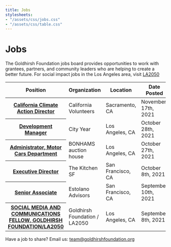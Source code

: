 ```yaml
---
title: Jobs
stylesheets:
- "/assets/css/jobs.css"
- "/assets/css/table.css"
---
```


Jobs
===========

The Goldhirsh Foundation jobs board provides opportunities to work with grantees, partners, and community leaders who are helping to create a better future.
For social impact jobs in the Los Angeles area, visit [LA2050](www.la2050.com/Jobs)

<table>
<thead>
<tr>
  <th scope="col">Position</th>
  <th scope="col">Organization</th>
  <th scope="col">Location</th>
  <th scope="col">Date Posted</th>
<tr>
<thead>
<tbody>
 
  
<tr>
  <th scope="row"><a href="https://www.idealist.org/en/government-job/1ea63567afeb4e269764f156ec46457d-california-climate-action-director-californiavolunteers-sacramento">California Climate Action Director</a></th>
  <td>California Volunteers</td>
  <td>Sacramento, CA</td>
  <td>November 17th, 2021</td>
</tr>   
  
<tr>
  <th scope="row"><a href="https://cityyear.wd5.myworkdayjobs.com/en-US/CityYear/job/Individual-Giving-Manager_R4824-2">Development Manager</a></th>
  <td>City Year</td>
  <td>Los Angeles, CA</td>
  <td>October 28th, 2021</td>
</tr> 
  
<tr>
  <th scope="row"><a href="https://www.bonhams.com/employment/33114/">Administrator, Motor Cars Department</a></th>
  <td>BONHAMS auction house</td>
  <td>Los Angeles, CA</td>
  <td>October 27th, 2021</td>
</tr>   
  
<tr>
  <th scope="row"><a href="https://www.thekitchensf.org/jobs">Executive Director</a></th>
  <td>The Kitchen SF</td>
  <td>San Francisco, CA</td>
  <td>October 8th, 2021</td>
</tr>     
  
<tr>
  <th scope="row"><a href="https://estolanoadvisors.com/news/2021/8/25/were-hiring-senior-associate-bay-area-and-associate-southern-california">Senior Associate</a></th>
  <td>Estolano Advisors</td>
  <td>San Francisco, CA</td>
  <td>September 10th, 2021</td>
</tr>   
  
<tr>
  <th scope="row"><a href="https://la2050.org/jobs/3487">SOCIAL MEDIA AND COMMUNICATIONS FELLOW, GOLDHIRSH FOUNDATION/LA2050</a></th>
  <td>Goldhirsh Foundation / LA2050</td>
  <td>Los Angeles, CA</td>
  <td>September 8th, 2021</td>
</tr>     


</tbody>
<table>

 
  

 





Have a job to share? Email us: <a href="mailto:team@goldhirshfoundation.org">team@goldhirshfoundation.org</a>


